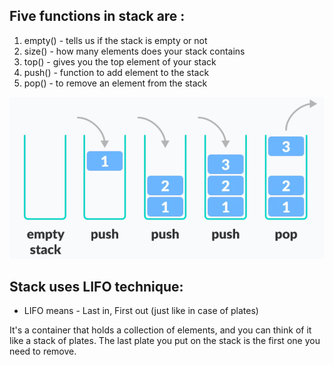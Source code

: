 ## Five functions in stack are : 
1. empty() - tells us if the stack is empty or not
2. size() - how many elements does your stack contains
3. top() - gives you the top element of your stack
4. push() - function to add element to the stack
5. pop() - to remove an element from the stack

![Alt text](image.png)

## Stack uses LIFO technique: 
- LIFO means - Last in, First out
(just like in case of plates)

It's a container that holds a collection of elements, and you can think of it like a stack of plates. The last plate you put on the stack is the first one you need to remove.